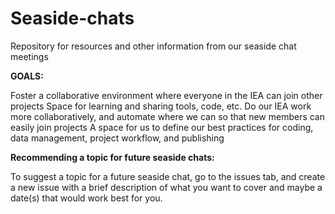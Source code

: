 # Seaside-chats
Repository for resources and other information from our seaside chat meetings

**GOALS:**

Foster a collaborative environment where everyone in the IEA can join other projects
Space for learning and sharing tools, code, etc.
Do our IEA work more collaboratively, and automate where we can so that new members can easily join projects
A space for us to define our best practices for coding, data management, project workflow, and publishing 

**Recommending a topic for future seaside chats:**

To suggest a topic for a future seaside chat, go to the issues tab, and create a new issue with a brief description of what you want to cover and maybe a date(s) that would work best for you.
